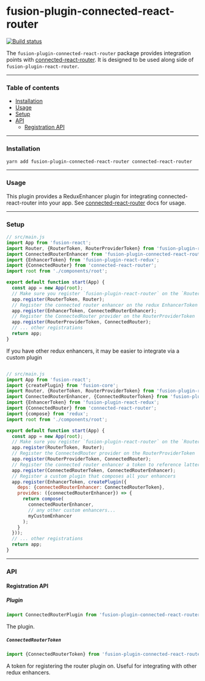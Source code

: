 # fusion-plugin-connected-react-router

[![Build status](https://badge.buildkite.com/4c8b6bc04b61175d66d26b54b1d88d52e24fecb1b537c54551.svg?branch=master)](https://buildkite.com/uberopensource/fusionjs)

The `fusion-plugin-connected-react-router` package provides integration points with [connected-react-router](https://github.com/supasate/connected-react-router). It is designed
to be used along side of `fusion-plugin-react-router`.

---

### Table of contents

* [Installation](#installation)
* [Usage](#usage)
* [Setup](#setup)
* [API](#api)
  * [Registration API](#registration-api)

---

### Installation

```sh
yarn add fusion-plugin-connected-react-router connected-react-router
```

---

### Usage

This plugin provides a ReduxEnhancer plugin for integrating connected-react-router into your app.
See [connected-react-router](https://github.com/supasate/connected-react-router) docs for usage.

---

### Setup

```js
// src/main.js
import App from 'fusion-react';
import Router, {RouterToken, RouterProviderToken} from 'fusion-plugin-react-router';
import ConnectedRouterEnhancer from 'fusion-plugin-connected-react-router';
import {EnhancerToken} from 'fusion-plugin-react-redux';
import {ConnectedRouter} from 'connected-react-router';
import root from './components/root';

export default function start(App) {
  const app = new App(root);
  // Make sure you register `fusion-plugin-react-router` on the `RouterToken`
  app.register(RouterToken, Router);
  // Register the connected router enhancer on the redux EnhancerToken
  app.register(EnhancerToken, ConnectedRouterEnhancer);
  // Register the ConnectedRouter provider on the RouterProviderToken
  app.register(RouterProviderToken, ConnectedRouter);
  // ... other registrations
  return app;
}
```

If you have other redux enhancers, it may be easier to integrate via a custom plugin


```js

// src/main.js
import App from 'fusion-react';
import {createPlugin} from 'fusion-core';
import Router, {RouterToken, RouterProviderToken} from 'fusion-plugin-react-router';
import ConnectedRouterEnhancer, {ConnectedRouterToken} from 'fusion-plugin-connected-react-router';
import {EnhancerToken} from 'fusion-plugin-react-redux';
import {ConnectedRouter} from 'connected-react-router';
import {compose} from 'redux';
import root from './components/root';

export default function start(App) {
  const app = new App(root);
  // Make sure you register `fusion-plugin-react-router` on the `RouterToken`
  app.register(RouterToken, Router);
  // Register the ConnectedRouter provider on the RouterProviderToken
  app.register(RouterProviderToken, ConnectedRouter);
  // Register the connected router enhancer a token to reference latter
  app.register(ConnectedRouterToken, ConnectedRouterEnhancer);
  // Register a custom plugin that composes all your enhancers
  app.register(EnhancerToken, createPlugin({
    deps: {connectedRouterEnhancer: ConnectedRouterToken},
    provides: ({connectedRouterEnhancer}) => {
      return compose(
        connectedRouterEnhancer,
        // any other custom enhancers...
        myCustomEnhancer
      );
    }
  }));
  // ... other registrations
  return app;
}
```

---

### API

#### Registration API

##### Plugin

```js
import ConnectedRouterPlugin from 'fusion-plugin-connected-react-router';
```

The plugin.

##### `ConnectedRouterToken`

```jsx
import {ConnectedRouterToken} from 'fusion-plugin-connected-react-router';
```

A token for registering the router plugin on. Useful for integrating with other redux enhancers.

